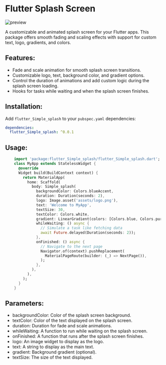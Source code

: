 # Flutter Splash Screen

![preview](https://github.com/user-attachments/assets/c7235979-f2ec-4555-ad46-e5efca742e2c)


A customizable and animated splash screen for your Flutter apps. This package offers smooth fading and scaling effects with support for custom text, logo, gradients, and colors.

## Features:
- Fade and scale animation for smooth splash screen transitions.
- Customizable logo, text, background color, and gradient options.
- Control the duration of animations and add custom logic during the splash screen loading.
- Hooks for tasks while waiting and when the splash screen finishes.

## Installation:


Add `flutter_Simple_splash` to your `pubspec.yaml` dependencies:



```yaml
dependencies:
  flutter_Simple_splash: ^0.0.1
```

## Usage:


```dart
    import 'package:flutter_Simple_splash/flutter_Simple_splash.dart';
    class MyApp extends StatelessWidget {
      @override
      Widget build(BuildContext context) {
        return MaterialApp(
          home: Scaffold(
            body: Simple_splash(
              backgroundColor: Colors.blueAccent,
              duration: Duration(seconds: 2),
              logo: Image.asset('assets/logo.png'),
              text: 'Welcome to MyApp',
              textSize: 30,
              textColor: Colors.white,
              gradient: LinearGradient(colors: [Colors.blue, Colors.purple]),
              whileWaiting: () async {
                // Simulate a task like fetching data
                await Future.delayed(Duration(seconds: 2));
              },
              onFinished: () async {
                // Navigate to the next page
                Navigator.of(context).pushReplacement(
                  MaterialPageRoute(builder: (_) => NextPage()),
                );
              },
            ),
          ),
        );
      }
    }
```
    


## Parameters:
* backgroundColor: Color of the splash screen background.
* textColor: Color of the text displayed on the splash screen.
* duration: Duration for fade and scale animations.
* whileWaiting: A function to run while waiting on the splash screen.
* onFinished: A function that runs after the splash screen finishes.
* logo: An image widget to display as the logo.
* text: A string to display as the main text.
* gradient: Background gradient (optional).
* textSize: The size of the text displayed.



